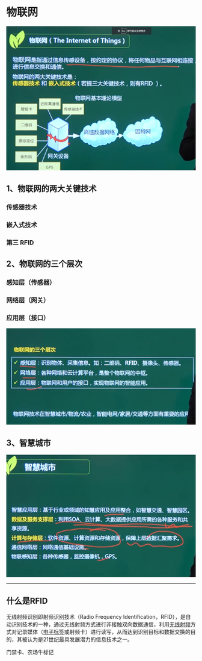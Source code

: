 # 物联网

![image-20210320153323701](https://github.com/laughingfuzihao/Information-system-project-manager/blob/master/picture/image-20210320153323701.png)

## 1、物联网的两大关键技术

### 传感器技术

### 嵌入式技术

### 第三 RFID



## 2、物联网的三个层次

### 感知层（传感器）

### 网络层（网关）

### 应用层（接口）

![image-20210320153642878](https://github.com/laughingfuzihao/Information-system-project-manager/blob/master/picture/image-20210320153642878.png)



## 3、智慧城市

![image-20210320154108811](https://github.com/laughingfuzihao/Information-system-project-manager/blob/master/picture/image-20210320154108811.png)



****************************

## 什么是RFID

无线射频识别即射频识别技术（Radio Frequency Identification，RFID），是自动识别技术的一种，通过无线射频方式进行非接触双向数据通信，利用[无线射频](https://baike.baidu.com/item/无线射频/4142085)方式对记录媒体（[电子标签](https://baike.baidu.com/item/电子标签/6976650)或射频卡）进行读写，从而达到识别目标和数据交换的目的，其被认为是21世纪最具发展潜力的信息技术之一。



门禁卡、农场牛标记


